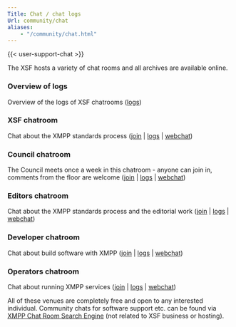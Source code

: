 ```yaml
---
Title: Chat / chat logs
Url: community/chat
aliases:
    - "/community/chat.html"
---
```


{{< user-support-chat >}}

The XSF hosts a variety of chat rooms and all archives are available online.

### Overview of logs
Overview of the logs of XSF chatrooms ([logs](https://logs.xmpp.org/))

### XSF chatroom
Chat about the XMPP standards process ([join](xmpp:xsf@muc.xmpp.org?join) | [logs](http://logs.xmpp.org/xsf/) | [webchat](https://xmpp.org/chat?xsf))

### Council chatroom
The Council meets once a week in this chatroom - anyone can join in, comments from the floor are welcome ([join](xmpp:council@muc.xmpp.org?join) |
[logs](https://logs.xmpp.org/council/) | [webchat](https://xmpp.org/chat?council))

### Editors chatroom
Chat about the XMPP standards process and the editorial work ([join](xmpp:editor@muc.xmpp.org?join) | [logs](http://logs.xmpp.org/editor/) | [webchat](https://xmpp.org/chat?editor))

### Developer chatroom
Chat about build software with XMPP ([join](xmpp:jdev@muc.xmpp.org?join) | [logs](http://logs.xmpp.org/jdev/) | [webchat](https://xmpp.org/chat?jdev))

### Operators chatroom
Chat about running XMPP services ([join](xmpp:operators@muc.xmpp.org?join) | [logs](http://logs.xmpp.org/operators/) | [webchat](https://xmpp.org/chat?operators))

All of these venues are completely free and open to any interested individual. Community chats for software support etc. can be found via [XMPP Chat Room Search Engine](https://search.jabber.network/rooms/1) (not related to XSF business or hosting).
